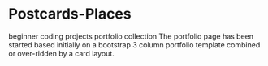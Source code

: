 # Postcards-Places
beginner coding projects portfolio collection
The portfolio page has been started based initially on a bootstrap 3 column portfolio template combined or over-ridden by a card layout. 
